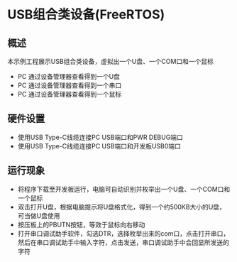 # USB组合类设备(FreeRTOS)

## 概述

本示例工程展示USB组合类设备，虚拟出一个U盘、一个COM口和一个鼠标

- PC 通过设备管理器查看得到一个U盘
- PC 通过设备管理器查看得到一个串口
- PC 通过设备管理器查看得到一个鼠标

## 硬件设置

- 使用USB Type-C线缆连接PC USB端口和PWR DEBUG端口
- 使用USB Type-C线缆连接PC USB端口和开发板USB0端口

## 运行现象

- 将程序下载至开发板运行，电脑可自动识别并枚举出一个U盘、一个COM口和一个鼠标
- 双击打开U盘，根据电脑提示将U盘格式化，得到一个约500KB大小的U盘，可当做U盘使用
- 按压板上的PBUTN按钮，等效于鼠标向右移动
- 打开串口调试助手软件，勾选DTR，选择枚举出来的com口，点击打开串口，然后在串口调试助手中输入字符，点击发送，串口调试助手中会回显所发送的字符
